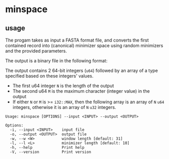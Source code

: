 # minspace


## usage

The progam takes as input a FASTA format file, and converts the first contained record into 
(canonical) minimizer space using random minimizers and the provided parameters.

The output is a binary file in the following format:

The output contains 2 64-bit integers (`u64`) followed by an array of a type specified based
on these integers' values.
  * The first u64 integer `N` is the length of the output
  * The second u64 `M` is the maximum character (integer value) in the output
  * If either `N` or `M` is >= `i32::MAX`, then the following array is an array of `N` `u64` integers,
  otherwise it is an array of `N` `u32` integers.


```{bash}
Usage: minspace [OPTIONS] --input <INPUT> --output <OUTPUT>

Options:
  -i, --input <INPUT>    input file
  -o, --output <OUTPUT>  output file
  -w, --w <W>            window length [default: 31]
  -l, --l <L>            minimizer length [default: 10]
  -h, --help             Print help
  -V, --version          Print version
```
